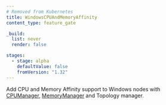 ```yaml
---
# Removed from Kubernetes
title: WindowsCPUAndMemoryAffinity
content_type: feature_gate

_build:
  list: never
  render: false

stages:
  - stage: alpha 
    defaultValue: false
    fromVersion: "1.32"
---
```

Add CPU and Memory Affinity support to Windows nodes with [CPUManager](/docs/tasks/administer-cluster/cpu-management-policies#windows-support), [MemoryManager](/docs/tasks/administer-cluster/memory-manager.md#windows-support) and Topology manager.